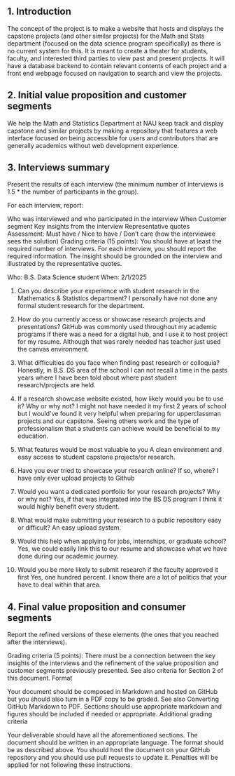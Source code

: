## 1. Introduction

The concept of the project is to make a website that hosts and displays the capstone projects (and other similar projects) for the Math and Stats department (focused on the data science program specifically) as there is no current system for this. It is meant to create a theater for students, faculty, and interested third parties to view past and present projects. It will have a database backend to contain relevant contents of each project and a front end webpage focused on navigation to search and view the projects. 


## 2. Initial value proposition and customer segments

We help the Math and Statistics Department at NAU keep track and display capstone and similar projects by making a repository that features a web interface focused on being accessible for users and contributors that are generally academics without web development experience. 


## 3. Interviews summary
Present the results of each interview (the minimum number of interviews is 1.5 * the number of participants in the group).

For each interview, report:

Who was interviewed and who participated in the interview
When
Customer segment
Key insights from the interview
Representative quotes
Assessment: Must have / Nice to have / Don’t care (how the interviewee sees the solution)
Grading criteria (15 points): You should have at least the required number of interviews. For each interview, you should report the required information. The insight should be grounded on the interview and illustrated by the representative quotes.

Who: B.S. Data Science student
When: 2/1/2025
1. Can you describe your experience with student research in the Mathematics & Statistics
department?
I personally have not done any formal student research for the department.
3. How do you currently access or showcase research projects and presentations?
GitHub was commonly used throughout my academic programs if there was a need for a digital hub, and I use it to host project for my resume. Although that was rarely needed has teacher just used the canvas environment.
4. What difficulties do you face when finding past research or colloquia?
Honestly, in B.S. DS area of the school I can not recall a time in the pasts years where I have been told about where past student research/projects are held.
5. If a research showcase website existed, how likely would you be to use it? Why or why not?
I might not have needed it my first 2 years of school but I would've found it very helpful when preparing for upperclassman projects and our capstone. Seeing others work and the type of professionalism that a students can achieve would be beneficial to my education.
6. What features would be most valuable to you
A clean environment and easy access to student capstone projects/or research.

7. Have you ever tried to showcase your research online? If so, where?
I have only ever upload projects to Github
8. Would you want a dedicated portfolio for your research projects? Why or why not?
Yes, if that was integrated into the BS DS program I think it would highly benefit every student.
9. What would make submitting your research to a public repository easy or difficult?
An easy upload system.
10. Would this help when applying for jobs, internships, or graduate school?
Yes, we could easily link this to our resume and showcase what we have done during our academic journey.
11. Would you be more likely to submit research if the faculty approved it first
Yes, one hundred percent. I know there are a lot of politics that your have to deal within that area. 

## 4. Final value proposition and consumer segments
Report the refined versions of these elements (the ones that you reached after the interviews).

Grading criteria (5 points): There must be a connection between the key insights of the interviews and the refinement of the value proposition and customer segments previously presented. See also criteria for Section 2 of this document.
Format

Your document should be composed in Markdown and hosted on GitHub but you should also turn in a PDF copy to be graded. See also Converting GitHub Markdown to PDF. Sections should use appropriate markdown and figures should be included if needed or appropriate.
Additional grading criteria

Your deliverable should have all the aforementioned sections. The document should be written in an appropriate language. The format should be as described above. You should host the document on your GitHub repository and you should use pull requests to update it. Penalties will be applied for not following these instructions.

